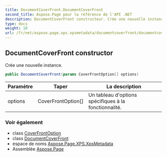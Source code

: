 ```yaml
---
title: DocumentCoverFront.DocumentCoverFront
second_title: Aspose.Page pour la référence de l'API .NET
description: DocumentCoverFront constructeur. Crée une nouvelle instance.
type: docs
weight: 10
url: /fr/net/aspose.page.xps.xpsmetadata/documentcoverfront/documentcoverfront/
---
```

## DocumentCoverFront constructor

Crée une nouvelle instance.

```csharp
public DocumentCoverFront(params CoverFrontOption[] options)
```

| Paramètre | Taper | La description |
| --- | --- | --- |
| options | CoverFrontOption[] | Un tableau d'options spécifiques à la fonctionnalité. |

### Voir également

* class [CoverFrontOption](../../documentcoverfront.coverfrontoption/)
* class [DocumentCoverFront](../)
* espace de noms [Aspose.Page.XPS.XpsMetadata](../../documentcoverfront/)
* Assemblée [Aspose.Page](../../../)


